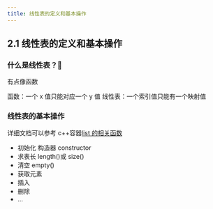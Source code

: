 ```yaml
---
title: 线性表的定义和基本操作
---
```

## 2.1 线性表的定义和基本操作

<!-- ### 线性表的定义

- 线性表是具有相同数据类型的 n(n≥0) 个数据元素的有限序列
- 特点
  - 表中元素个数有限
  - 表中元素具有逻辑上的顺序性，表中元素有其先后次序
  - 表中元素都是数据元素，每个元素都是单个元素
  - 表中元素的数据类型都相同，这意味着每个元素占有相同大小的存储空间
  - 表中元素具有抽象性 -->

### 什么是线性表？🤔

有点像函数

函数：一个 x 值只能对应一个 y 值
线性表：一个索引值只能有一个映射值

### 线性表的基本操作

详细文档可以参考 c++容器[list 的相关函数](https://cplusplus.com/reference/list/list/)



- 初始化 构造器 constructor
- 求表长 length()或 size()
- 清空 empty()
- 获取元素
- 插入
- 删除
- ...

<!-- - InitList(&L) ：初始化表，构造一个空的线性表
- DestroyList(&L) ：销毁线性表
- ClearList(&L) ：清空线性表
- ListEmpty(&L) ：置空线性表
- ListLength(L) ： 求线性表长度
- GetElem(L, i, &e) ： 获取元素
- LocateElem(L, e, compare())
- PriorElem(L, cur_e, &pre_e) ： 获取元素的前驱
- NextElem(L,cur_e,&next_e) ： 获得元素的后继
- ListInsert(&L,i,e) ：插入
- ListDelete(&L,i&e) ：删除
- ListTraverse(&L, vistited()) ：遍历 -->
